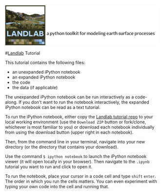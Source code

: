 ![Landlab header](../landlab_header.png)

#[Landlab](http://landlab.github.io) Tutorial

This tutorial contains the following files:

- an unexpanded iPython notebook
- an expanded iPython notebook
- the code
- the data (if applicable)

The unexpanded iPython notebook can be run interactively as a code-along. If you don't want to run the notebook interactively, the expanded iPython notebook can be read as a text tutorial.

To run the iPython notebook, either copy the [Landlab tutorial repo](https://github.com/landlab/tutorials) to your local working environment (use the ``Download ZIP`` button or fork/clone, whichever is most familiar to you) or download each notebook individually from [](http://nbviewer.ipython.org/github/landlab/tutorials) using the download button (upper right in each notebook).

Then, from the command line in your terminal, navigate into your new directory (or the directory that contains your download).

Use the command ``$ ipython notebook`` to launch the iPython notebook viewer (it will open locally in your browser). Then navigate to the ``.ipynb`` tutorial you want to run and click to open it.

To run the notebook, place your cursor in a code cell and type ``shift`` ``enter``. The order in which you run the cells matters. You can even experiment with typing your own code into the cell and running that.
